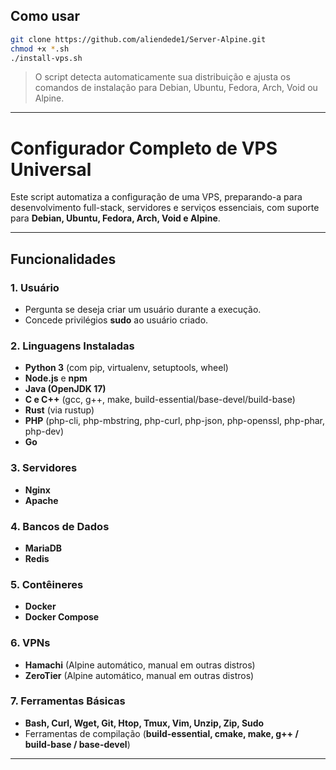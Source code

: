 ## Como usar

```bash
git clone https://github.com/aliendede1/Server-Alpine.git
chmod +x *.sh
./install-vps.sh
```

> O script detecta automaticamente sua distribuição e ajusta os comandos de instalação para Debian, Ubuntu, Fedora, Arch, Void ou Alpine.


---

# Configurador Completo de VPS Universal

Este script automatiza a configuração de uma VPS, preparando-a para desenvolvimento full-stack, servidores e serviços essenciais, com suporte para **Debian, Ubuntu, Fedora, Arch, Void e Alpine**.

---

## Funcionalidades

### 1. Usuário

* Pergunta se deseja criar um usuário durante a execução.
* Concede privilégios **sudo** ao usuário criado.

### 2. Linguagens Instaladas

* **Python 3** (com pip, virtualenv, setuptools, wheel)
* **Node.js** e **npm**
* **Java (OpenJDK 17)**
* **C e C++** (gcc, g++, make, build-essential/base-devel/build-base)
* **Rust** (via rustup)
* **PHP** (php-cli, php-mbstring, php-curl, php-json, php-openssl, php-phar, php-dev)
* **Go**

### 3. Servidores

* **Nginx**
* **Apache**

### 4. Bancos de Dados

* **MariaDB**
* **Redis**

### 5. Contêineres

* **Docker**
* **Docker Compose**

### 6. VPNs

* **Hamachi** (Alpine automático, manual em outras distros)
* **ZeroTier** (Alpine automático, manual em outras distros)

### 7. Ferramentas Básicas

* **Bash, Curl, Wget, Git, Htop, Tmux, Vim, Unzip, Zip, Sudo**
* Ferramentas de compilação (**build-essential, cmake, make, g++ / build-base / base-devel**)

---

